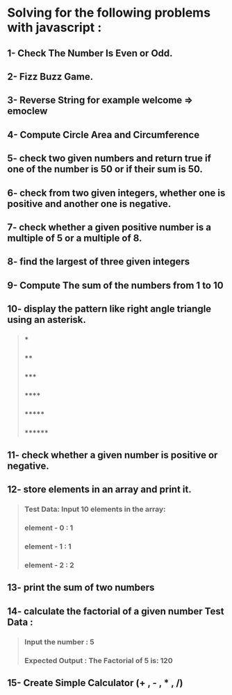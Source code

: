 # Solving for the following problems with javascript :
## 1- Check The Number Is Even or Odd.
## 2- Fizz Buzz Game.
## 3- Reverse String for example welcome => emoclew 
## 4- Compute Circle Area and Circumference  
## 5- check two given numbers and return true if one of the number is 50 or if their sum is 50. 
## 6- check from two given integers, whether one is positive and another one is negative. 
## 7- check whether a given positive number is a multiple of 5 or a multiple of 8. 
## 8- find the largest of three given integers 
## 9- Compute The sum of the numbers from 1 to 10 
## 10- display the pattern like right angle triangle using an asterisk.
> ###
> ### *
> ### **
> ### ***
> ### ****
> ### *****
> ### ******

## 11- check whether a given number is positive or negative. 
## 12- store elements in an array and print it.
> ### Test Data: Input 10 elements in the array: 
> ### element - 0 : 1 
> ### element - 1 : 1 
> ### element - 2 : 2 

## 13- print the sum of two numbers

## 14- calculate the factorial of a given number Test Data : 
> ### Input the number : 5 
> ### Expected Output : The Factorial of 5 is: 120 

## 15- Create Simple Calculator (+ , - , * , /) 
